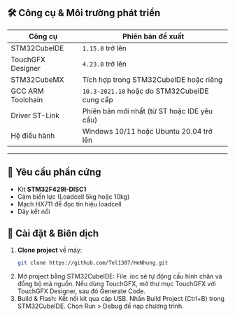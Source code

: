 ## 🛠 Công cụ & Môi trường phát triển

| Công cụ              | Phiên bản đề xuất                          |
|----------------------|--------------------------------------------|
| STM32CubeIDE         | `1.15.0` trở lên                           |
| TouchGFX Designer    | `4.23.0` trở lên                           |
| STM32CubeMX          | Tích hợp trong STM32CubeIDE hoặc riêng     |
| GCC ARM Toolchain    | `10.3-2021.10` hoặc do STM32CubeIDE cung cấp |
| Driver ST-Link       | Phiên bản mới nhất (từ ST hoặc IDE yêu cầu)|
| Hệ điều hành         | Windows 10/11 hoặc Ubuntu 20.04 trở lên     |

---

## 🔌 Yêu cầu phần cứng

- Kit **STM32F429I-DISC1**
- Cảm biến lực (Loadcell 5kg hoặc 10kg)
- Mạch HX711 để đọc tín hiệu loadcell
- Dây kết nối

## 🧩 Cài đặt & Biên dịch

1. **Clone project** về máy:
   ```bash
   git clone https://github.com/Tel1307/HeNhung.git
2. Mở project bằng STM32CubeIDE:
File .ioc sẽ tự động cấu hình chân và đồng bộ mã nguồn.
Nếu dùng TouchGFX, mở thư mục TouchGFX với TouchGFX Designer, sau đó Generate Code.
3. Build & Flash:
Kết nối kit qua cáp USB.
Nhấn Build Project (Ctrl+B) trong STM32CubeIDE.
Chọn Run > Debug để nạp chương trình.

